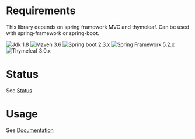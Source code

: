 # Requirements

This library depends on spring framework MVC and thymeleaf.
Can be used with spring-framework or spring-boot.

![Jdk 1.8](https://img.shields.io/badge/Jdk-1.8-informational)
![Maven 3.6](https://img.shields.io/badge/Maven-3.6-informational)
![Spring boot 2.3.x](https://img.shields.io/badge/Spring%20Boot-2.3-informational)
![Spring Framework 5.2.x](https://img.shields.io/badge/Spring%20Framework-5.2-informational)
![Thymeleaf 3.0.x](https://img.shields.io/badge/Thymeleaf-3.0-informational)

# Status
See [Status](https://albirar.github.io/albirar-communications/status.html "Status")

# Usage

See [Documentation](https://albirar.github.io/albirar-communications "Documentation")

